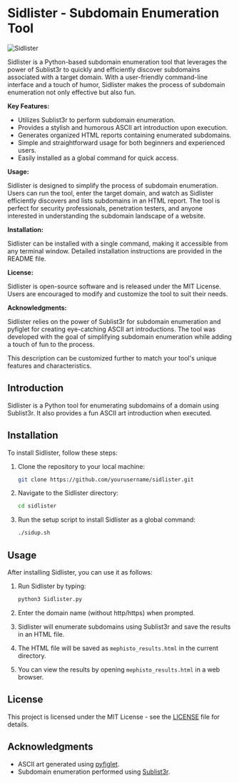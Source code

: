 # Sidlister - Subdomain Enumeration Tool
![Sidlister](https://github.com/Siddharth0kumar/Sidlister/assets/89460704/1573b13b-1664-4bae-a200-be1f37d9b775)

Sidlister is a Python-based subdomain enumeration tool that leverages the power of Sublist3r to quickly and efficiently discover subdomains associated with a target domain. With a user-friendly command-line interface and a touch of humor, Sidlister makes the process of subdomain enumeration not only effective but also fun.

**Key Features:**

- Utilizes Sublist3r to perform subdomain enumeration.
- Provides a stylish and humorous ASCII art introduction upon execution.
- Generates organized HTML reports containing enumerated subdomains.
- Simple and straightforward usage for both beginners and experienced users.
- Easily installed as a global command for quick access.

**Usage:**

Sidlister is designed to simplify the process of subdomain enumeration. Users can run the tool, enter the target domain, and watch as Sidlister efficiently discovers and lists subdomains in an HTML report. The tool is perfect for security professionals, penetration testers, and anyone interested in understanding the subdomain landscape of a website.

**Installation:**

Sidlister can be installed with a single command, making it accessible from any terminal window. Detailed installation instructions are provided in the README file.

**License:**

Sidlister is open-source software and is released under the MIT License. Users are encouraged to modify and customize the tool to suit their needs.

**Acknowledgments:**

Sidlister relies on the power of Sublist3r for subdomain enumeration and pyfiglet for creating eye-catching ASCII art introductions. The tool was developed with the goal of simplifying subdomain enumeration while adding a touch of fun to the process.

This description can be customized further to match your tool's unique features and characteristics.

## Introduction

Sidlister is a Python tool for enumerating subdomains of a domain using Sublist3r. It also provides a fun ASCII art introduction when executed.

## Installation

To install Sidlister, follow these steps:

1. Clone the repository to your local machine:

   ```bash
   git clone https://github.com/yourusername/sidlister.git
   ```

2. Navigate to the Sidlister directory:

   ```bash
   cd sidlister
   ```

3. Run the setup script to install Sidlister as a global command:

   ```bash
   ./sidup.sh
   ```

## Usage

After installing Sidlister, you can use it as follows:

1. Run Sidlister by typing:

   ```bash
   python3 Sidlister.py
   ```

2. Enter the domain name (without http/https) when prompted.

3. Sidlister will enumerate subdomains using Sublist3r and save the results in an HTML file.

4. The HTML file will be saved as `mephisto_results.html` in the current directory.

5. You can view the results by opening `mephisto_results.html` in a web browser.

## License

This project is licensed under the MIT License - see the [LICENSE](https://github.com/Siddharth0kumar/Sidlister/blob/main/LICENSE) file for details.

## Acknowledgments

- ASCII art generated using [pyfiglet](https://pypi.org/project/pyfiglet/).
- Subdomain enumeration performed using [Sublist3r](https://github.com/aboul3la/Sublist3r).

```
